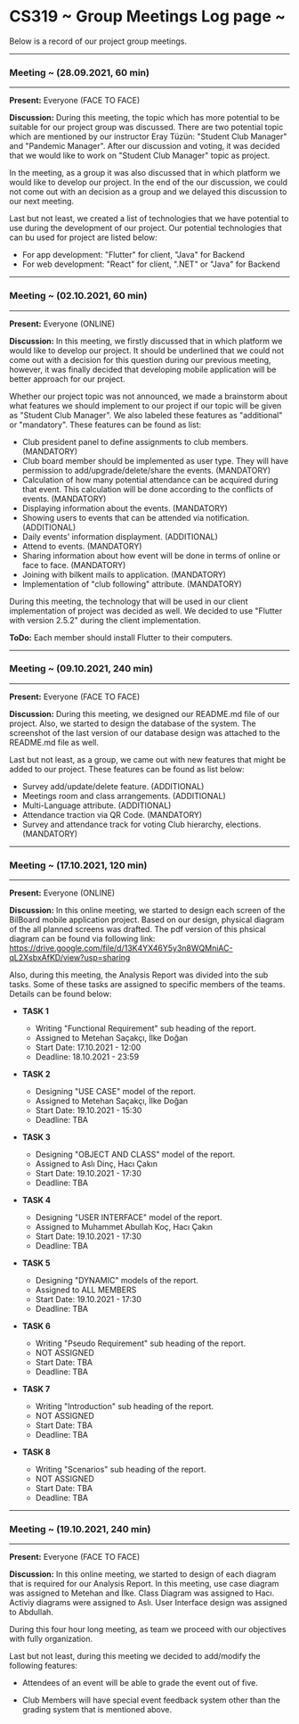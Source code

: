 # CS319 ~ Group Meetings Log page ~

Below is a record of our project group meetings.

****
### Meeting ~ (28.09.2021, 60 min)
****
**Present:** Everyone (FACE TO FACE)

**Discussion:** During this meeting, the topic which has more potential to be suitable for our project group was discussed. There are two potential topic which are mentioned by our instructor Eray Tüzün: "Student Club Manager" and "Pandemic Manager". After our discussion and voting, it was decided that we would like to work on "Student Club Manager" topic as project.

In the meeting, as a group it was also discussed that in which platform we would like to develop our project. In the end of the our discussion, we could not come out with an decision as a group and we delayed this discussion to our next meeting.

Last but not least, we created a list of technologies that we have potential to use during the development of our project. Our potential technologies that can bu used for project are listed below:

- For app development: "Flutter" for client, "Java" for Backend
- For web development: "React" for client, ".NET" or "Java" for Backend

****
### Meeting ~ (02.10.2021, 60 min)
****
**Present:** Everyone (ONLINE)

**Discussion:** In this meeting, we firstly discussed that in which platform we would like to develop our project. It should be underlined that we could not come out with a decision for this question during our previous meeting, however, it was finally decided that developing mobile application will be better approach for our project.

Whether our project topic was not announced, we made a brainstorm about what features we should implement to our project if our topic will be given as "Student Club Manager". We also labeled these features as "additional" or "mandatory". These features can be found as list:

- Club president panel to define assignments to club members. (MANDATORY)
- Club board member should be implemented as user type. They will have permission to add/upgrade/delete/share the events. (MANDATORY)
- Calculation of how many potential attendance can be acquired during that event. This calculation will be done according to the conflicts of events. (MANDATORY)
- Displaying information about the events. (MANDATORY)
- Showing users to events that can be attended via notification. (ADDITIONAL)
- Daily events' information displayment. (ADDITIONAL)
- Attend to events. (MANDATORY)
- Sharing information about how event will be done in terms of online or face to face. (MANDATORY)
- Joining with bilkent mails to application. (MANDATORY)
- Implementation of "club following" attribute. (MANDATORY)

During this meeting, the technology that will be used in our client implementation of project was decided as well. We decided to use "Flutter with version 2.5.2" during the client implementation.


**ToDo:** Each member should install Flutter to their computers.

****
### Meeting ~ (09.10.2021, 240 min)
****
**Present:** Everyone (FACE TO FACE)

**Discussion:** During this meeting, we designed our README.md file of our project. Also, we started to design the database of the system. The screenshot of the last version of our database design was attached to the README.md file as well. 

Last but not least, as a group, we came out with new features that might be added to our project. These features can be found as list below:

- Survey add/update/delete feature. (ADDITIONAL)
- Meetings room and class arrangements. (ADDITIONAL)
- Multi-Language attribute. (ADDITIONAL)
- Attendance traction via QR Code. (MANDATORY)
- Survey and attendance track for voting Club hierarchy, elections. (MANDATORY) 

****
### Meeting ~ (17.10.2021, 120 min)
****
**Present:** Everyone (ONLINE)

**Discussion:** In this online meeting, we started to design each screen of the BilBoard mobile application project. Based on our design, physical diagram of the all planned screens was drafted. The pdf version of this phsical diagram can be found via following link: https://drive.google.com/file/d/13K4YX46Y5y3n8WQMniAC-qL2XsbxAfKD/view?usp=sharing

Also, during this meeting, the Analysis Report was divided into the sub tasks. Some of these tasks are assigned to specific members of the teams. Details can be found below:

 - **TASK 1**  

    - Writing "Functional Requirement" sub heading of the report.
    - Assigned to Metehan Saçakçı, İlke Doğan
    - Start Date: 17.10.2021 - 12:00
    - Deadline: 18.10.2021 - 23:59

- **TASK 2** 

    - Designing "USE CASE" model of the report.
    - Assigned to Metehan Saçakçı, İlke Doğan
    - Start Date: 19.10.2021 - 15:30
    - Deadline: TBA

- **TASK 3** 

    - Designing "OBJECT AND CLASS" model of the report.
    - Assigned to Aslı Dinç, Hacı Çakın
    - Start Date: 19.10.2021 - 17:30
    - Deadline: TBA

- **TASK 4** 

    - Designing "USER INTERFACE" model of the report.
    - Assigned to Muhammet Abullah Koç, Hacı Çakın
    - Start Date: 19.10.2021 - 17:30
    - Deadline: TBA

- **TASK 5** 

    - Designing "DYNAMIC" models of the report.
    - Assigned to ALL MEMBERS
    - Start Date: 19.10.2021 - 17:30
    - Deadline: TBA

- **TASK 6** 

    - Writing "Pseudo Requirement" sub heading of the report.
    - NOT ASSIGNED
    - Start Date: TBA
    - Deadline: TBA

- **TASK 7** 

    - Writing "Introduction" sub heading of the report.
    - NOT ASSIGNED
    - Start Date: TBA
    - Deadline: TBA

- **TASK 8** 

    - Writing "Scenarios" sub heading of the report.
    - NOT ASSIGNED
    - Start Date: TBA
    - Deadline: TBA

****
### Meeting ~ (19.10.2021, 240 min)
****
**Present:** Everyone (FACE TO FACE)

**Discussion:** In this online meeting, we started to design of each diagram that is required for our Analysis Report. In this meeting, use case diagram was assigned to Metehan and İlke. Class Diagram was assigned to Hacı. Activiy diagrams were assigned to Aslı. User Interface design was assigned to Abdullah.

During this four hour long meeting, as team we proceed with our objectives with fully organization.

Last but not least, during this meeting we decided to add/modify the following features:

- Attendees of an event will be able to grade the event out of five.

- Club Members will have special event feedback system other than the grading system that is mentioned above.